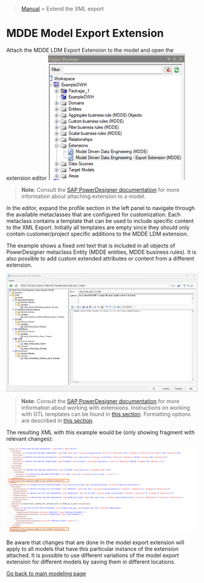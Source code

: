 > [Manual](./README.md) > Extend the XML export

# MDDE Model Export Extension

Attach the MDDE LDM Export Extension to the model and open the extension editor
![Extension is attached to the model](img/mdde_export_extension_on_model.png)
> **Note**:
> Consult the [SAP PowerDesigner documentation](https://help.sap.com/docs/SAP_POWERDESIGNER/31c48596e34446a68956e0aa7e700a2e/c7e1ddda6e1b101482c096290e45387b.html) for more information about attaching extension to a model.

In the editor, expand the profile section in the left panel to navigate through the available metaclasses that are configured for customization. Each metaclass contains a template that can be used to include specific content to the XML Export. Initially all templates are empty since they should only contain customer/project specific additions to the MDDE LDM extension.

The example shows a fixed xml text that is included in all objects of PowerDesigner metaclass Entity (MDDE entities, MDDE business rules). It is also possible to add custom extended attributes or content from a different extension.

![Extension editor](img/mdde_export_extension_editor.png)

> **Note**:
> Consult the [SAP PowerDesigner documentation](https://help.sap.com/docs/SAP_POWERDESIGNER/31c48596e34446a68956e0aa7e700a2e/c7d31d216e1b1014ab88822700700793.html) for more information about working with extensions. Instructions on working with GTL templates can be found in [this section](https://help.sap.com/docs/SAP_POWERDESIGNER/31c48596e34446a68956e0aa7e700a2e/c7d455d56e1b1014b2d09c0c6adc50fa.html). Formatting options are described in [this section](https://help.sap.com/docs/SAP_POWERDESIGNER/31c48596e34446a68956e0aa7e700a2e/c7d47e266e1b1014bed1d75ce550a7dc.html). 

The resulting XML with this example would be (only showing fragment with relevant changes):

![Extension editor](img/mdde_export_extension_result.png)

Be aware that changes that are done in the model export extension will apply to all models that have this particular instance of the extension attached. It is possible to use different variations of the model export extension for different models by saving them in different locations.

[Go back to main modeling page](./README.md)
